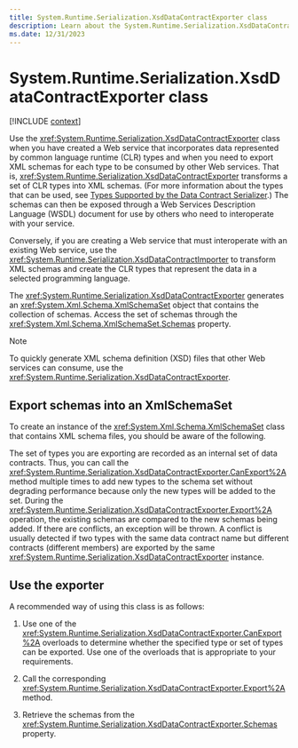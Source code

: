```yaml
---
title: System.Runtime.Serialization.XsdDataContractExporter class
description: Learn about the System.Runtime.Serialization.XsdDataContractExporter class.
ms.date: 12/31/2023
---
```

# System.Runtime.Serialization.XsdDataContractExporter class

[!INCLUDE [context](includes/context.md)]

Use the <xref:System.Runtime.Serialization.XsdDataContractExporter> class when you have created a Web service that incorporates data represented by common language runtime (CLR) types and when you need to export XML schemas for each type to be consumed by other Web services. That is, <xref:System.Runtime.Serialization.XsdDataContractExporter> transforms a set of CLR types into XML schemas. (For more information about the types that can be used, see [Types Supported by the Data Contract Serializer](../../framework/wcf/feature-details/types-supported-by-the-data-contract-serializer.md).) The schemas can then be exposed through a Web Services Description Language (WSDL) document for use by others who need to interoperate with your service.

Conversely, if you are creating a Web service that must interoperate with an existing Web service, use the <xref:System.Runtime.Serialization.XsdDataContractImporter> to transform XML schemas and create the CLR types that represent the data in a selected programming language.

The <xref:System.Runtime.Serialization.XsdDataContractExporter> generates an <xref:System.Xml.Schema.XmlSchemaSet> object that contains the collection of schemas. Access the set of schemas through the <xref:System.Xml.Schema.XmlSchemaSet.Schemas> property.

> [!NOTE]
> To quickly generate XML schema definition (XSD) files that other Web services can consume, use the <xref:System.Runtime.Serialization.XsdDataContractExporter>.

## Export schemas into an XmlSchemaSet

To create an instance of the <xref:System.Xml.Schema.XmlSchemaSet> class that contains XML schema files, you should be aware of the following.

The set of types you are exporting are recorded as an internal set of data contracts. Thus, you can call the <xref:System.Runtime.Serialization.XsdDataContractExporter.CanExport%2A> method multiple times to add new types to the schema set without degrading performance because only the new types will be added to the set. During the <xref:System.Runtime.Serialization.XsdDataContractExporter.Export%2A> operation, the existing schemas are compared to the new schemas being added. If there are conflicts, an exception will be thrown. A conflict is usually detected if two types with the same data contract name but different contracts (different members) are exported by the same <xref:System.Runtime.Serialization.XsdDataContractExporter> instance.

## Use the exporter

A recommended way of using this class is as follows:

1. Use one of the <xref:System.Runtime.Serialization.XsdDataContractExporter.CanExport%2A> overloads to determine whether the specified type or set of types can be exported. Use one of the overloads that is appropriate to your requirements.

2. Call the corresponding <xref:System.Runtime.Serialization.XsdDataContractExporter.Export%2A> method.

3. Retrieve the schemas from the <xref:System.Runtime.Serialization.XsdDataContractExporter.Schemas> property.
